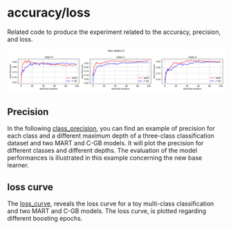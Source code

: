 
# accuracy/loss
Related code to produce the experiment related to the accuracy, precision, and loss.

![![Tree](https://raw.githubusercontent.com/samanemami/C_GB-EX/main/docs/Precision_depth_2.jpg)](https://github.com/samanemami/C_GB-EX/blob/main/docs/Precision_depth_2.jpg)

## Precision

In the following [class_precision](class_precision.py), you can find an example of precision for each class and a different maximum depth of a three-class classification dataset and two MART and C-GB models. It will plot the precision for different classes and different depths. The evaluation of the model performances is illustrated in this example concerning the new base learner.


## loss curve
The [loss_curve](loss_curve.py), reveals the loss curve for a toy multi-class classification and two MART and C-GB models. The loss curve, is plotted regarding different boosting epochs.
